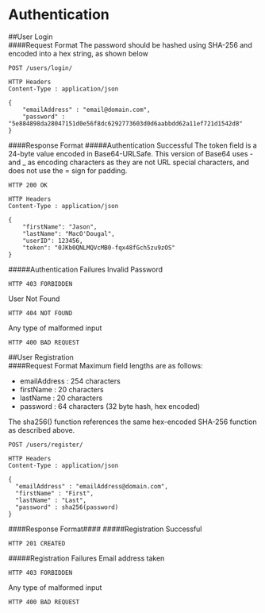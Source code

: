 # Authentication
##User Login<br>
####Request Format
The password should be hashed using SHA-256 and encoded into a hex string, as shown below
```
POST /users/login/

HTTP Headers
Content-Type : application/json

{
	"emailAddress" : "email@domain.com",
	"password" : "5e884898da28047151d0e56f8dc6292773603d0d6aabbdd62a11ef721d1542d8"
}
```
####Response Format
#####Authentication Successful
The token field is a 24-byte value encoded in Base64-URLSafe.  This version of Base64 uses - and _ as encoding characters as they are not URL special characters, and does not use the = sign for padding.
```
HTTP 200 OK

HTTP Headers
Content-Type : application/json

{
	"firstName": "Jason",
	"lastName": "MacO'Dougal",
	"userID": 123456,
	"token": "0JKb0QNLMQVcMB0-fqx48fGch5zu9zOS"
}
```
#####Authentication Failures
Invalid Password
```
HTTP 403 FORBIDDEN
```
User Not Found
```
HTTP 404 NOT FOUND
```
Any type of malformed input
```
HTTP 400 BAD REQUEST
```
##User Registration<br>
####Request Format
Maximum field lengths are as follows:
 - emailAddress : 254 characters
 - firstName : 20 characters
 - lastName : 20 characters
 - password : 64 characters (32 byte hash, hex encoded)

The sha256() function references the same hex-encoded SHA-256 function as described above.
```
POST /users/register/

HTTP Headers
Content-Type : application/json

{
  "emailAddress" : "emailAddress@domain.com",
  "firstName" : "First",
  "lastName" : "Last",
  "password" : sha256(password)
}
```
####Response Format####
#####Registration Successful
```
HTTP 201 CREATED
```
#####Registration Failures
Email address taken
```
HTTP 403 FORBIDDEN
```
Any type of malformed input
```
HTTP 400 BAD REQUEST
```
